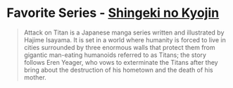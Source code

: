 # Favorite Series - [Shingeki no Kyojin](https://attackontitan.fandom.com/wiki/Attack_on_Titan_(Anime))
  > Attack on Titan is a Japanese manga series written and illustrated by Hajime Isayama. It is set in a world where humanity is forced to live in cities surrounded by three enormous walls that protect them from gigantic man-eating humanoids referred to as Titans; the story follows Eren Yeager, who vows to exterminate the Titans after they bring about the destruction of his hometown and the death of his mother.
  
